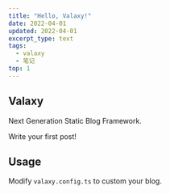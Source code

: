 ```yaml
---
title: "Hello, Valaxy!"
date: 2022-04-01
updated: 2022-04-01
excerpt_type: text
tags:
  - valaxy
  - 笔记
top: 1
---
```


## Valaxy

Next Generation Static Blog Framework.

Write your first post!

<!-- more -->
## Usage

Modify `valaxy.config.ts` to custom your blog.

